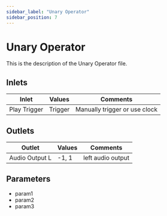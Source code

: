 ```yaml
---
sidebar_label: "Unary Operator"
sidebar_position: 7
---
```


# Unary Operator

This is the description of the Unary Operator file.

## Inlets

| Inlet | Values | Comments |  
| --- | --- | --- |
| Play Trigger | Trigger | Manually trigger or use clock |

## Outlets

| Outlet | Values | Comments |  
| --- | --- | --- |
| Audio Output L | -1, 1 | left audio output |

## Parameters

- param1
- param2
- param3